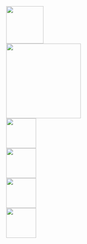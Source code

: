 <img style="display:inline-block;" height="100px" src="https://media2.giphy.com/media/9K8hrdgquxN2HJjmjf/giphy.gif?cid=790b761102e3f1be284e6b8b2c441732b8580740ba823349&rid=giphy.gif&ct=s"/>
<div style="display:flex; flex-direction:column;">
  <img style="display:inline-block;" height="200px" src="https://media.giphy.com/media/qgQUggAC3Pfv687qPC/giphy.gif"/>
     <img style="display:inline-block;" height="80px" src="https://media.giphy.com/media/v1.Y2lkPTc5MGI3NjExdm5taTdudHlkcXBlYzY4bjE2d2ZjZjE5OXdhNW9vNmU3d2d5eDdqdiZlcD12MV9pbnRlcm5hbF9naWZfYnlfaWQmY3Q9Zw/SS8CV2rQdlYNLtBCiF/giphy.gif"/>
  <img style="display:inline-block;" height="80px" src="https://media.giphy.com/media/v1.Y2lkPTc5MGI3NjExbm9zdXRuZnVycTR1b3J5aDJxNXQyd2tlazI3Z3Z3YmV3ZWY5bGh4dyZlcD12MV9pbnRlcm5hbF9naWZfYnlfaWQmY3Q9Zw/SvFocn0wNMx0iv2rYz/giphy.gif"/>
  <img style="display:inline-block;" height="80px" src="https://media.giphy.com/media/v1.Y2lkPTc5MGI3NjExcDRvcnhpMzMycTNseWgyc3YzMHlveG1mZ3Z3YTgwOTU5b2ZqMXZjaCZlcD12MV9pbnRlcm5hbF9naWZfYnlfaWQmY3Q9Zw/KAq5w47R9rmTuvWOWa/giphy.gif"/>
    <img style="display:inline-block;" height="80px" src="https://media.giphy.com/media/v1.Y2lkPTc5MGI3NjExNXFvamQ1bmNmZ2NqeGNxeWt5azFid3EwN3d0bWNoczZzaGtlY2JzeiZlcD12MV9pbnRlcm5hbF9naWZfYnlfaWQmY3Q9Zw/vISmwpBJUNYzukTnVx/giphy.gif"/>
</div>
